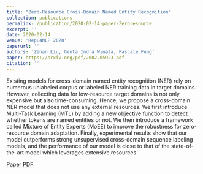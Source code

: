 ```yaml
---
title: "Zero-Resource Cross-Domain Named Entity Recognition"
collection: publications
permalink: /publication/2020-02-14-paper-Zeroresource
excerpt: ''
date: 2020-02-14
venue: 'RepL4NLP 2020'
paperurl: ''
authors: 'Zihan Liu, Genta Indra Winata, Pascale Fung'
paper: https://arxiv.org/pdf/2002.05923.pdf
citation: ''
---
```

Existing models for cross-domain named entity recognition (NER) rely on numerous unlabeled corpus or labeled NER training data in target domains. However, collecting data for low-resource target domains is not only expensive but also time-consuming. Hence, we propose a cross-domain NER model that does not use any external resources. We first introduce Multi-Task Learning (MTL) by adding a new objective function to detect whether tokens are named entities or not. We then introduce a framework called Mixture of Entity Experts (MoEE) to improve the robustness for zero-resource domain adaptation. Finally, experimental results show that our model outperforms strong unsupervised cross-domain sequence labeling models, and the performance of our model is close to that of the state-of-the-art model which leverages extensive resources.

[Paper PDF](https://arxiv.org/pdf/2002.05923.pdf)
